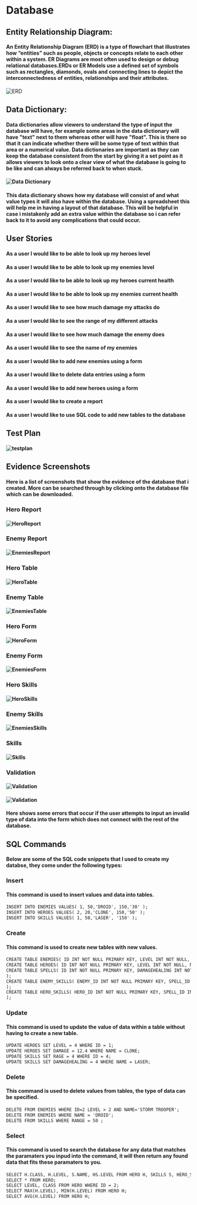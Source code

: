 # Database

## Entity Relationship Diagram:
#### An Entity Relationship Diagram (ERD) is a type of flowchart that illustrates how “entities” such as people, objects or concepts relate to each other within a system. ER Diagrams are most often used to design or debug relational databases.ERDs or ER Models use a defined set of symbols such as rectangles, diamonds, ovals and connecting lines to depict the interconnectedness of entities, relationships and their attributes.


![ERD](https://github.com/kap14275819/Database/blob/master/ERD.jpg)

## Data Dictionary:
#### Data dictionaries allow viewers to understand the type of input the database will have, for example some areas in the data dictionary will have "text" next to them whereas other will have "float". This is there so that it can indicate whether there will be some type of text within that area or a numerical value. Data dictionaries are important as they can keep the database consistent from the start by giving it a set point as it allows viewers to look onto a clear view of what the database is going to be like and can always be referred back to when stuck.

#### ![Data Dictionary](https://github.com/kap14275819/Database/blob/master/data%20dictionary.jpg)

#### This data dictionary shows how my database will consist of and what value types it will also have within the database. Using a spreadsheet this will help me in having a layout of that database. This will be helpful in case i mistakenly add an extra value within the database so i can refer back to it to avoid any complications that could occur.

## User Stories
#### As a user I would like to be able to look up my heroes level
#### As a user I would like to be able to look up my enemies level
#### As a user I would like to be able to look up my heroes current health
#### As a user I would like to be able to look up my enemies current health
#### As a user I would like to see how much damage my attacks do
#### As a user I would like to see the range of my different attacks
#### As a user I would like to see how much damage the enemy does
#### As a user I would like to see the name of my enemies
#### As a user I would like to add new enemies using a form
#### As a user I would like to delete data entries using a form
#### As a user I would like to add new heroes using a form
#### As a user I would like to create a report
#### As a user I would like to use SQL code to add new tables to the database

## Test Plan
#### ![testplan](https://github.com/kap14275819/Database/blob/master/images/test%20plan.PNG)

## Evidence Screenshots
#### Here is a list of screenshots that show the evidence of the database that i created. More can be searched through by clicking onto the database file which can be downloaded.
### Hero Report
#### ![HeroReport](https://github.com/kap14275819/Database/blob/master/images/hero%20report.PNG)
### Enemy Report
#### ![EnemiesReport](https://github.com/kap14275819/Database/blob/master/images/enemy%20report.PNG)
### Hero Table
#### ![HeroTable](https://github.com/kap14275819/Database/blob/master/images/hero%20table.PNG)
### Enemy Table
#### ![EnemiesTable](https://github.com/kap14275819/Database/blob/master/images/enemy%20table.PNG)
### Hero Form
#### ![HeroForm](https://github.com/kap14275819/Database/blob/master/images/hero%20form.PNG)
### Enemy Form
#### ![EnemiesForm](https://github.com/kap14275819/Database/blob/master/images/enemy%20form.PNG)
### Hero Skills
#### ![HeroSkills](https://github.com/kap14275819/Database/blob/master/images/hero%20skill.PNG)
### Enemy Skills
#### ![EnemiesSkills](https://github.com/kap14275819/Database/blob/master/images/enemy%20skill.PNG)
### Skills
#### ![Skills](https://github.com/kap14275819/Database/blob/master/images/skills.PNG)

### Validation
#### ![Validation](https://github.com/kap14275819/Database/blob/master/images/validation1.PNG)
#### ![Validation](https://github.com/kap14275819/Database/blob/master/images/validation2.PNG)
#### Here shows some errors that occur if the user attempts to input an invalid type of data into the form which does not connect with the rest of the database.

## SQL Commands
#### Below are some of the SQL code snippets that I used to create my databse, they come under the following types:

### Insert
#### This command is used to insert values and data into tables.
```html 
INSERT INTO ENEMIES VALUES( 1, 50,'DROID', 150,'30' );
INSERT INTO HEROES VALUES( 2, 20,'CLONE', 150,'50' );
INSERT INTO SKILLS VALUES( 1, 50,'LASER', '150' );
```
### Create

#### This command is used to create new tables with new values.
```html 
CREATE TABLE ENEMIES( ID INT NOT NULL PRIMARY KEY, LEVEL INT NOT NULL, NAME VARCHAR(50) NOT NULL, DAMAGE FLOAT NOT NULL, HP FLOAT NOT NULL );
CREATE TABLE HEROES( ID INT NOT NULL PRIMARY KEY, LEVEL INT NOT NULL, NAME VARCHAR(50) NOT NULL, CLASS VARCJAR(50) NOT NULL, HP FLOAT NOT NULL );
CREATE TABLE SPELLS( ID INT NOT NULL PRIMARY KEY, DAMAGEHEALING INT NOT NULL, NAME VARCHAR(50) NOT NULL, RANGE INT NOT NULL,
);
CREATE TABLE ENEMY_SKILLS( ENEMY_ID INT NOT NULL PRIMARY KEY, SPELL_ID INT NOT NULL PRIMARY KEY, LEVEL INT NOT NULL,
);
CREATE TABLE HERO_SKILLS( HERO_ID INT NOT NULL PRIMARY KEY, SPELL_ID INT NOT NULL PRIMARY KEY, LEVEL INT NOT NULL,
);
```
### Update

#### This command is used to update the value of data within a table without having to create a new table.
```html 
UPDATE HEROES SET LEVEL = 4 WHERE ID = 1;
UPDATE HEROES SET DAMAGE = 12.4 WHERE NAME = CLONE;
UPDATE SKILLS SET RAGE = 4 WHERE ID = 4;
UPDATE SKILLS SET DAMAGEHEALING = 4 WHERE NAME = LASER;
```
### Delete

#### This command is used to delete values from tables, the type of data can be specified.
```html 
DELETE FROM ENEMIES WHERE ID=2 LEVEL > 2 AND NAME='STORM TROOPER';
DELETE FROM ENEMIES WHERE NAME = 'DROID';
DELETE FROM SKILLS WHERE RANGE = 50 ;
```
### Select

#### This command is used to search the database for any data that matches the paramaters you inpud into the command, it will then return any found data that fits these paramaters to you.
```html 
SELECT H.CLASS, H.LEVEL, S.NAME, HS.LEVEL FROM HERO H, SKILLS S, HERO_SKILLS HS WHERE HS.HERO_ID = H.ID AND HS.SKILL_ID = S.ID AND S.NAME LIKE 'Fire%';
SELECT * FROM HERO;
SELECT LEVEL, CLASS FROM HERO WHERE ID = 2;
SELECT MAX(H.LEVEL), MIN(H.LEVEL) FROM HERO H;
SELECT AVG(H.LEVEL) FROM HERO H;
```
